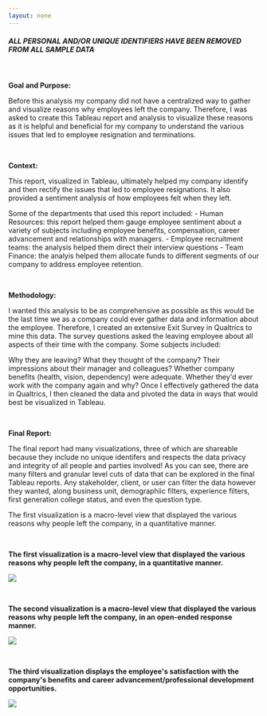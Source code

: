 ```yaml
---
layout: none
---
```


[//]: <> (Markdown Guide Here https://www.markdownguide.org/basic-syntax/)

##### *ALL PERSONAL AND/OR UNIQUE IDENTIFIERS HAVE BEEN REMOVED FROM ALL SAMPLE DATA*

<br>

**Goal and Purpose:**

Before this analysis my company did not have a centralized way to gather and visualize reasons why employees left the company. Therefore, I was asked to create this Tableau report and analysis to visualize these reasons as it is helpful and beneficial for my company to understand the various issues that led to employee resignation and terminations.

<br>

**Context:**

This report, visualized in Tableau, ultimately helped my company identify and then rectify the issues that led to employee resignations. It also provided a sentiment analysis of how employees felt when they left.

Some of the departments that used this report included: - Human Resources: this report helped them gauge employee sentiment about a variety of subjects including employee benefits, compensation, career advancement and relationships with managers. - Employee recruitment teams: the analysis helped them direct their interview questions - Team Finance: the analyis helped them allocate funds to different segments of our company to address employee retention.

<br>

**Methodology:**

I wanted this analysis to be as comprehensive as possible as this would be the last time we as a company could ever gather data and information about the employee. Therefore, I created an extensive Exit Survey in Qualtrics to mine this data. The survey questions asked the leaving employee about all aspects of their time with the company. Some subjects included:

Why they are leaving?
What they thought of the company?
Their impressions about their manager and colleagues?
Whether company benefits (health, vision, dependency) were adequate.
Whether they'd ever work with the company again and why?
Once I effectively gathered the data in Qualtrics, I then cleaned the data and pivoted the data in ways that would best be visualized in Tableau.

<br>

**Final Report:**

The final report had many visualizations, three of which are shareable because they include no unique identifers and respects the data privacy and integrity of all people and parties involved! As you can see, there are many filters and granular level cuts of data that can be explored in the final Tableau reports. Any stakeholder, client, or user can filter the data however they wanted, along business unit, demographiic filters, experience filters, first generation college status, and even the question type.

The first visualization is a macro-level view that displayed the various reasons why people left the company, in a quantitative manner.

<br>

**The first visualization is a macro-level view that displayed the various reasons why people left the company, in a quantitative manner.**

![](/assets/img/project1/Exit-1.gif)

<br>

**The second visualization is a macro-level view that displayed the various reasons why people left the company, in an open-ended response manner.**

![](/assets/img/project1/Exit-2.gif)

<br>

**The third visualization displays the employee's satisfaction with the company's benefits and career advancement/professional development opportunities.**

![](/assets/img/project1/Exit-3.gif)